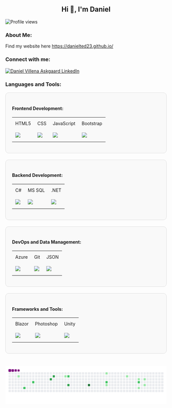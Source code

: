 <h2 align="center">Hi 👋, I'm Daniel</h2>

![Profile views](https://hits.sh/DanielTed23/hits.svg)

<h3 align="left">About Me:</h3>
<p align="left">
    Find my website here <a href="https://danielted23.github.io/" target="_blank">https://danielted23.github.io/</a>
</p>

<h3 align="left">Connect with me:</h3>
<p align="left">
    <a href="https://dk.linkedin.com/in/daniel-villena-askgaard-338524174?trk=people-guest_people-search-card" target="_blank">
        <img align="center" src="https://raw.githubusercontent.com/rahuldkjain/github-profile-readme-generator/master/src/images/icons/Social/linked-in-alt.svg" alt="Daniel Villena Askgaard LinkedIn" height="30" width="40" />
    </a>
</p>

<h3 align="left">Languages and Tools:</h3>

<!-- Frontend Development -->
<div style="border: 1px solid #ddd; padding: 20px; border-radius: 10px; background-color: #f9f9f9; margin-bottom: 20px;">
    <h4 align="left">Frontend Development:</h4>
    <table>
        <tr>
            <td style="padding: 10px;">HTML5</td>
            <td style="padding: 10px;">CSS</td>
            <td style="padding: 10px;">JavaScript</td>
            <td style="padding: 10px;">Bootstrap</td>
        </tr>
        <tr>
            <td style="padding: 10px;"><img src="https://cdn.jsdelivr.net/gh/devicons/devicon/icons/html5/html5-original-wordmark.svg" width="60px"></td>
            <td style="padding: 10px;"><img src="https://cdn.jsdelivr.net/gh/devicons/devicon/icons/css3/css3-original-wordmark.svg" width="60px"></td>
            <td style="padding: 10px;"><img src="https://cdn.jsdelivr.net/gh/devicons/devicon/icons/javascript/javascript-original.svg" width="60px"></td>
            <td style="padding: 10px;"><img src="https://cdn.jsdelivr.net/gh/devicons/devicon/icons/bootstrap/bootstrap-plain-wordmark.svg" width="60px"></td>
        </tr>
    </table>
</div>

<!-- Backend Development -->
<div style="border: 1px solid #ddd; padding: 20px; border-radius: 10px; background-color: #f9f9f9; margin-bottom: 20px;">
    <h4 align="left">Backend Development:</h4>
    <table>
        <tr>
            <td style="padding: 10px;">C#</td>
            <td style="padding: 10px;">MS SQL</td>
            <td style="padding: 10px;">.NET</td>
        </tr>
        <tr>
            <td style="padding: 10px;"><img src="https://cdn.jsdelivr.net/gh/devicons/devicon/icons/csharp/csharp-original.svg" width="60px"></td>
            <td style="padding: 10px;"><img src="https://cdn.jsdelivr.net/gh/devicons/devicon/icons/microsoftsqlserver/microsoftsqlserver-original.svg" width="60px"></td>
            <td style="padding: 10px;"><img src="https://cdn.jsdelivr.net/gh/devicons/devicon/icons/dot-net/dot-net-plain-wordmark.svg" width="60px"></td>
        </tr>
    </table>
</div>

<!-- DevOps and Data Management -->
<div style="border: 1px solid #ddd; padding: 20px; border-radius: 10px; background-color: #f9f9f9; margin-bottom: 20px;">
    <h4 align="left">DevOps and Data Management:</h4>
    <table>
        <tr>
            <td style="padding: 10px;">Azure</td>
            <td style="padding: 10px;">Git</td>
            <td style="padding: 10px;">JSON</td>
        </tr>
        <tr>
            <td style="padding: 10px;"><img src="https://cdn.jsdelivr.net/gh/devicons/devicon/icons/azure/azure-original.svg" width="60px"></td>
            <td style="padding: 10px;"><img src="https://cdn.jsdelivr.net/gh/devicons/devicon/icons/git/git-plain-wordmark.svg" width="60px"></td>
            <td style="padding: 10px;"><img src="https://cdn.jsdelivr.net/gh/devicons/devicon/icons/json/json-original.svg" width="60px"></td>
        </tr>
    </table>
</div>

<!-- Frameworks and Tools -->
<div style="border: 1px solid #ddd; padding: 20px; border-radius: 10px; background-color: #f9f9f9; margin-bottom: 20px;">
    <h4 align="left">Frameworks and Tools:</h4>
    <table>
        <tr>
            <td style="padding: 10px;">Blazor</td>
            <td style="padding: 10px;">Photoshop</td>
            <td style="padding: 10px;">Unity</td>
        </tr>
        <tr>
            <td style="padding: 10px;"><img src="https://cdn.jsdelivr.net/gh/devicons/devicon/icons/blazor/blazor-original.svg" width="60px"></td>
            <td style="padding: 10px;"><img src="https://cdn.jsdelivr.net/gh/devicons/devicon/icons/photoshop/photoshop-line.svg" width="60px"></td>
            <td style="padding: 10px;"><img src="https://cdn.jsdelivr.net/gh/devicons/devicon/icons/unity/unity-original.svg" width="60px"></td>
        </tr>
    </table>
</div>

# ![snake gif](https://github.com/DanielTed23/DanielTed23/blob/output/github-contribution-grid-snake.gif)
